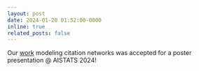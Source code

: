 ```yaml
---
layout: post
date: 2024-01-20 01:52:00-0000
inline: true
related_posts: false
---
```


Our [work](https://proceedings.mlr.press/v238/nakis24a.html) modeling citation networks was accepted for a poster presentation @ AISTATS 2024!

